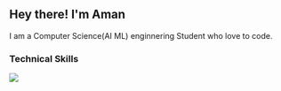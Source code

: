 ## Hey there! I'm Aman

I am a Computer Science(AI ML) enginnering Student who love to code.

### Technical Skills

<img src="https://img.shields.io/badge/C-00599C?style=for-the-badge&logo=c&logoColor=white" />
